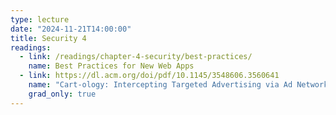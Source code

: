 ```yaml
---
type: lecture
date: "2024-11-21T14:00:00"
title: Security 4
readings:
  - link: /readings/chapter-4-security/best-practices/
    name: Best Practices for New Web Apps
  - link: https://dl.acm.org/doi/pdf/10.1145/3548606.3560641
    name: "Cart-ology: Intercepting Targeted Advertising via Ad Network Identity Entanglement"
    grad_only: true
---
```

